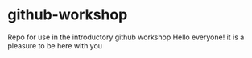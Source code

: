 # github-workshop
Repo for use in the introductory github workshop
Hello everyone! it is a  pleasure to be here with you
